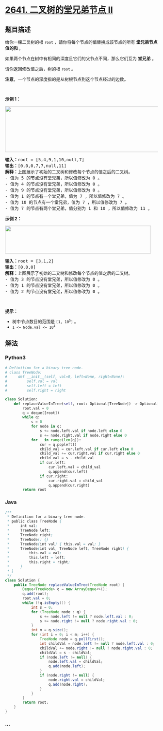 # [2641. 二叉树的堂兄弟节点 II](https://leetcode-cn.com/problems/cousins-in-binary-tree-ii)



## 题目描述

<!-- 这里写题目描述 -->

<p>给你一棵二叉树的根&nbsp;<code>root</code>&nbsp;，请你将每个节点的值替换成该节点的所有 <strong>堂兄弟节点值的和&nbsp;</strong>。</p>

<p>如果两个节点在树中有相同的深度且它们的父节点不同，那么它们互为 <strong>堂兄弟</strong>&nbsp;。</p>

<p>请你返回修改值之后，树的根<em>&nbsp;</em><code>root</code><em>&nbsp;</em>。</p>

<p><strong>注意</strong>，一个节点的深度指的是从树根节点到这个节点经过的边数。</p>

<p>&nbsp;</p>

<p><strong>示例 1：</strong></p>

<p><img alt="" src="https://assets.leetcode.com/uploads/2023/01/11/example11.png" style="width: 571px; height: 151px;" /></p>

<pre>
<b>输入：</b>root = [5,4,9,1,10,null,7]
<b>输出：</b>[0,0,0,7,7,null,11]
<b>解释：</b>上图展示了初始的二叉树和修改每个节点的值之后的二叉树。
- 值为 5 的节点没有堂兄弟，所以值修改为 0 。
- 值为 4 的节点没有堂兄弟，所以值修改为 0 。
- 值为 9 的节点没有堂兄弟，所以值修改为 0 。
- 值为 1 的节点有一个堂兄弟，值为 7 ，所以值修改为 7 。
- 值为 10 的节点有一个堂兄弟，值为 7 ，所以值修改为 7 。
- 值为 7 的节点有两个堂兄弟，值分别为 1 和 10 ，所以值修改为 11 。
</pre>

<p><strong>示例 2：</strong></p>

<p><img alt="" src="https://assets.leetcode.com/uploads/2023/01/11/diagram33.png" style="width: 481px; height: 91px;" /></p>

<pre>
<b>输入：</b>root = [3,1,2]
<b>输出：</b>[0,0,0]
<b>解释：</b>上图展示了初始的二叉树和修改每个节点的值之后的二叉树。
- 值为 3 的节点没有堂兄弟，所以值修改为 0 。
- 值为 1 的节点没有堂兄弟，所以值修改为 0 。
- 值为 2 的节点没有堂兄弟，所以值修改为 0 。
</pre>

<p>&nbsp;</p>

<p><strong>提示：</strong></p>

<ul>
	<li>树中节点数目的范围是&nbsp;<code>[1, 10<sup>5</sup>]</code> 。</li>
	<li><code>1 &lt;= Node.val &lt;= 10<sup>4</sup></code></li>
</ul>


## 解法

<!-- 这里可写通用的实现逻辑 -->

<!-- tabs:start -->

### **Python3**

<!-- 这里可写当前语言的特殊实现逻辑 -->

```python
# Definition for a binary tree node.
# class TreeNode:
#     def __init__(self, val=0, left=None, right=None):
#         self.val = val
#         self.left = left
#         self.right = right

class Solution:
    def replaceValueInTree(self, root: Optional[TreeNode]) -> Optional[TreeNode]:
        root.val = 0
        q = deque([root])
        while q:
            s = 0
            for node in q:
                s += node.left.val if node.left else 0
                s += node.right.val if node.right else 0
            for _ in range(len(q)):
                cur = q.popleft()
                child_val = cur.left.val if cur.left else 0
                child_val += cur.right.val if cur.right else 0
                child_val = s - child_val
                if cur.left:
                    cur.left.val = child_val
                    q.append(cur.left)
                if cur.right:
                    cur.right.val = child_val
                    q.append(cur.right)
        return root

```

### **Java**

<!-- 这里可写当前语言的特殊实现逻辑 -->

```java
/**
 * Definition for a binary tree node.
 * public class TreeNode {
 *     int val;
 *     TreeNode left;
 *     TreeNode right;
 *     TreeNode() {}
 *     TreeNode(int val) { this.val = val; }
 *     TreeNode(int val, TreeNode left, TreeNode right) {
 *         this.val = val;
 *         this.left = left;
 *         this.right = right;
 *     }
 * }
 */
class Solution {
    public TreeNode replaceValueInTree(TreeNode root) {
        Deque<TreeNode> q = new ArrayDeque<>();
        q.add(root);
        root.val = 0;
        while (!q.isEmpty()) {
            int s = 0;
            for (TreeNode node : q) {
                s += node.left != null ? node.left.val : 0;
                s += node.right != null ? node.right.val : 0;
            }
            int m = q.size();
            for (int i = 0; i < m; i++) {
                TreeNode node = q.pollFirst();
                int childVal = node.left != null ? node.left.val : 0;
                childVal += node.right != null ? node.right.val : 0;
                childVal = s - childVal;
                if (node.left != null) {
                    node.left.val = childVal;
                    q.add(node.left);
                }
                if (node.right != null) {
                    node.right.val = childVal;
                    q.add(node.right);
                }
            }
        }
        return root;
    }
}
```

### **...**

```

```

<!-- tabs:end -->

